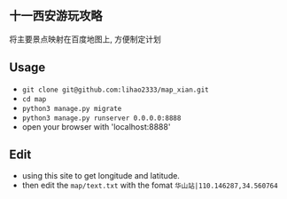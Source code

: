 ## 十一西安游玩攻略
将主要景点映射在百度地图上, 方便制定计划
## Usage
* `git clone git@github.com:lihao2333/map_xian.git`
* `cd map`
* `python3 manage.py migrate`
* `python3 manage.py runserver 0.0.0.0:8888`
* open your browser with 'localhost:8888'
## Edit
* using this site to get longitude and latitude. 
* then edit the `map/text.txt` with the fomat `华山站|110.146287,34.560764`
